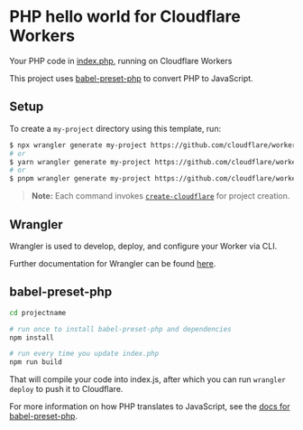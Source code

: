 # PHP hello world for Cloudflare Workers

Your PHP code in [index.php](https://github.com/cloudflare/php-worker-hello-world/blob/master/index.php), running on Cloudflare Workers

This project uses [babel-preset-php](https://gitlab.com/kornelski/babel-preset-php) to convert PHP to JavaScript.

## Setup

To create a `my-project` directory using this template, run:

```sh
$ npx wrangler generate my-project https://github.com/cloudflare/workers-sdk/templates/experimental/worker-php
# or
$ yarn wrangler generate my-project https://github.com/cloudflare/workers-sdk/templates/experimental/worker-php
# or
$ pnpm wrangler generate my-project https://github.com/cloudflare/workers-sdk/templates/experimental/worker-php
```

> **Note:** Each command invokes [`create-cloudflare`](https://www.npmjs.com/package/create-cloudflare) for project creation.

## Wrangler

Wrangler is used to develop, deploy, and configure your Worker via CLI.

Further documentation for Wrangler can be found [here](https://developers.cloudflare.com/workers/tooling/wrangler).

## babel-preset-php

```sh
cd projectname

# run once to install babel-preset-php and dependencies
npm install

# run every time you update index.php
npm run build
```

That will compile your code into index.js, after which you can run `wrangler deploy` to push it to Cloudflare.

For more information on how PHP translates to JavaScript, see the [docs for babel-preset-php](https://gitlab.com/kornelski/babel-preset-php).
